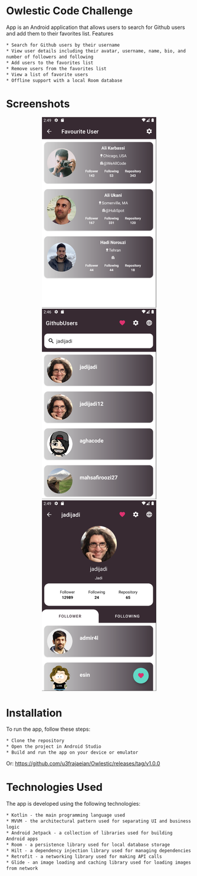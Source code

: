 

# Owlestic Code Challenge
App is an Android application that allows users to search for Github users and add them to their favorites list.
Features

    * Search for Github users by their username
    * View user details including their avatar, username, name, bio, and number of followers and following
    * Add users to the favorites list
    * Remove users from the favorites list
    * View a list of favorite users
    * Offline support with a local Room database

# Screenshots
<p align="center">
<img src="./screens/favourite.png" width="310" >
  <img src="./screens/search.png" width="310" >
  <img src="./screens/profile.png" width="310" >
   </p>

# Installation

To run the app, follow these steps:

    * Clone the repository
    * Open the project in Android Studio
    * Build and run the app on your device or emulator
Or:
<a>https://github.com/u3frajaeian/Owlestic/releases/tag/v1.0.0</a>

# Technologies Used

The app is developed using the following technologies:

    * Kotlin - the main programming language used
    * MVVM - the architectural pattern used for separating UI and business logic
    * Android Jetpack - a collection of libraries used for building Android apps
    * Room - a persistence library used for local database storage
    * Hilt - a dependency injection library used for managing dependencies
    * Retrofit - a networking library used for making API calls
    * Glide - an image loading and caching library used for loading images from network
    

